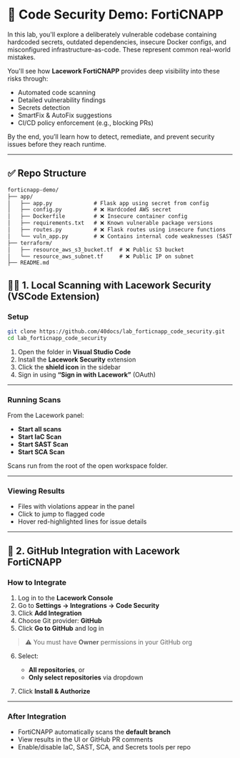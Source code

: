 # 🔐 Code Security Demo: FortiCNAPP

In this lab, you'll explore a deliberately vulnerable codebase containing hardcoded secrets, outdated dependencies, insecure Docker configs, and misconfigured infrastructure-as-code. These represent common real-world mistakes.

You'll see how **Lacework FortiCNAPP** provides deep visibility into these risks through:

* Automated code scanning
* Detailed vulnerability findings
* Secrets detection
* SmartFix & AutoFix suggestions
* CI/CD policy enforcement (e.g., blocking PRs)

By the end, you’ll learn how to detect, remediate, and prevent security issues before they reach runtime.

---

## ✅ Repo Structure

```txt
forticnapp-demo/
├── app/
│   ├── app.py             # Flask app using secret from config
│   ├── config.py          # ❌ Hardcoded AWS secret
│   ├── Dockerfile         # ❌ Insecure container config
│   ├── requirements.txt   # ❌ Known vulnerable package versions
│   ├── routes.py          # ❌ Flask routes using insecure functions
│   └── vuln_app.py        # ❌ Contains internal code weaknesses (SAST)
├── terraform/
│   ├── resource_aws_s3_bucket.tf  # ❌ Public S3 bucket
│   └── resource_aws_subnet.tf     # ❌ Public IP on subnet
├── README.md
```

## 🧑‍💻 1. Local Scanning with Lacework Security (VSCode Extension)

### Setup

```bash
git clone https://github.com/40docs/lab_forticnapp_code_security.git
cd lab_forticnapp_code_security
```

1. Open the folder in **Visual Studio Code**
2. Install the **Lacework Security** extension
3. Click the **shield icon** in the sidebar
4. Sign in using **“Sign in with Lacework”** (OAuth)

---

### Running Scans

From the Lacework panel:

* **Start all scans**
* **Start IaC Scan**
* **Start SAST Scan**
* **Start SCA Scan**

Scans run from the root of the open workspace folder.

---

### Viewing Results

* Files with violations appear in the panel
* Click to jump to flagged code
* Hover red-highlighted lines for issue details

---

## 🔗 2. GitHub Integration with Lacework FortiCNAPP

### How to Integrate

1. Log in to the **Lacework Console**
2. Go to **Settings → Integrations → Code Security**
3. Click **Add Integration**
4. Choose Git provider: **GitHub**
5. Click **Go to GitHub** and log in

> ⚠️ You must have **Owner** permissions in your GitHub org

6. Select:

   * **All repositories**, or
   * **Only select repositories** via dropdown
7. Click **Install & Authorize**

---

### After Integration

* FortiCNAPP automatically scans the **default branch**
* View results in the UI or GitHub PR comments
* Enable/disable IaC, SAST, SCA, and Secrets tools per repo
